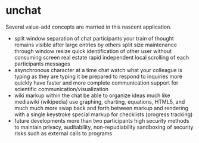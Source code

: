 # unchat

Several value-add concepts are married in this nascent application.
* split window separation of chat participants
 your train of thought remains visible after large entries by others
 split size maintenance through window resize
 quick identification of other user without consuming screen real estate
 rapid independent local scrolling of each participants messages
* asynchronous character at a time chat
 watch what your colleague is typing as they are typing it
 be prepared to respond to inquiries more quickly
 have faster and more complete communication
 support for scientific communication/visualization
* wiki markup within the chat
 be able to organize ideas much like mediawiki (wikipedia)
 use graphing, charting, equations, HTML5, and much much more
 swap back and forth between markup and rendering with a single keystroke
 special markup for checklists (progress tracking)
* future developments
 more than two participants
 high security methods to maintain privacy, auditability, non-repudiability
 sandboxing of security risks such as external calls to programs
